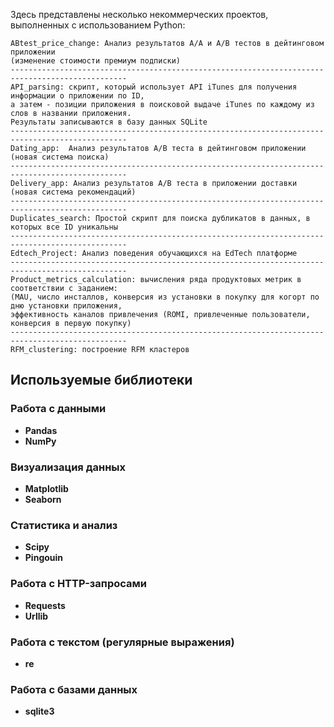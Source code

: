 Здесь представлены несколько некоммерческих проектов, выполненных с использованием Python:

    ABtest_price_change: Анализ результатов A/A и A/B тестов в дейтинговом приложении 
    (изменение стоимости премиум подписки)
    ------------------------------------------------------------------------------------------------
    API_parsing: скрипт, который использует API iTunes для получения информации о приложении по ID,
    а затем - позиции приложения в поисковой выдаче iTunes по каждому из слов в названии приложения.
    Результаты записываются в базу данных SQLite
    ------------------------------------------------------------------------------------------------
    Dating_app:  Анализ результатов A/B теста в дейтинговом приложении (новая система поиска)
    ------------------------------------------------------------------------------------------------
    Delivery_app: Анализ результатов A/B теста в приложении доставки (новая система рекомендаций)
    ------------------------------------------------------------------------------------------------
    Duplicates_search: Простой скрипт для поиска дубликатов в данных, в которых все ID уникальны 
    ------------------------------------------------------------------------------------------------
    Edtech_Project: Анализ поведения обучающихся на EdTech платформе
    ------------------------------------------------------------------------------------------------
    Product_metrics_calculation: вычисления ряда продуктовых метрик в соответствии с заданием:
    (MAU, число инсталлов, конверсия из установки в покупку для когорт по дню установки приложения,
    эффективность каналов привлечения (ROMI, привлеченные пользователи, конверсия в первую покупку)
    ------------------------------------------------------------------------------------------------
    RFM_clustering: построение RFM кластеров

## Используемые библиотеки

### Работа с данными
- **Pandas**
- **NumPy**

### Визуализация данных
- **Matplotlib**
- **Seaborn**

### Статистика и анализ
- **Scipy**
- **Pingouin**

### Работа с HTTP-запросами
- **Requests**
- **Urllib**

### Работа с текстом (регулярные выражения)
- **re**

### Работа с базами данных
- **sqlite3**
